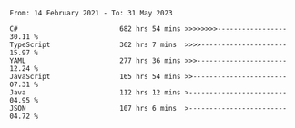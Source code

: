 <!-- [![Top Langs](https://github-readme-stats.vercel.app/api/top-langs/?username=thititongumpun&layout=compact&langs_count=7&theme=prussian)](https://github.com/thititongumpun)
[![Anurag's GitHub stats](https://github-readme-stats.vercel.app/api?username=thititongumpun&hide=stars&show_icons=true&theme=prussian)](https://github.com/thititongumpun) -->

<!--START_SECTION:waka-->

```text
From: 14 February 2021 - To: 31 May 2023

C#                         682 hrs 54 mins >>>>>>>>-----------------   30.11 %
TypeScript                 362 hrs 7 mins  >>>>---------------------   15.97 %
YAML                       277 hrs 36 mins >>>----------------------   12.24 %
JavaScript                 165 hrs 54 mins >>-----------------------   07.31 %
Java                       112 hrs 12 mins >------------------------   04.95 %
JSON                       107 hrs 6 mins  >------------------------   04.72 %
```

<!--END_SECTION:waka-->
